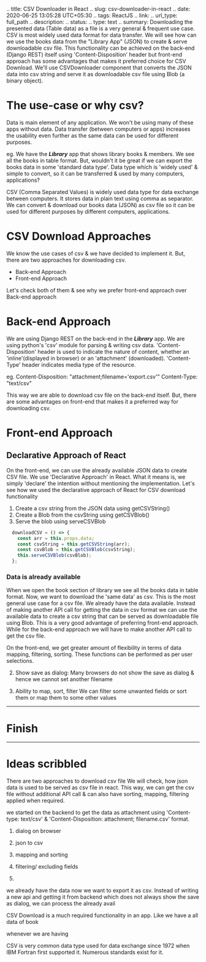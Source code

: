.. title: CSV Downloader in React
.. slug: csv-downloader-in-react
.. date: 2020-06-25 13:05:28 UTC+05:30
.. tags: ReactJS
.. link:
.. url_type: full_path
.. description:
.. status:
.. type: text
.. summary: Downloading the presented data (Table data) as a file is a very general & frequent use case. CSV is most widely used data format for data transfer. We will see how can we use the books data from the "Library App" (JSON) to create & serve downloadable csv file. This functionality can be achieved on the back-end (Django REST) itself using 'Content-Disposition' header but front-end approach has some advantages that makes it preferred choice for CSV Download. We'll use CSVDownloader component that converts the JSON data into csv string and serve it as downloadable csv file using Blob (a binary object).


# The use-case or why csv?

Data is main element of any application. We won't be using many of these apps without data. Data transfer (between computers or apps) increases the usability even further as the same data can be used for different purposes.

eg. We have the ***Library*** app that shows library books & members. We see all the books in table format. But, wouldn't it be great if we can export the books data in some 'standard data type'. Data type which is 'widely used' & simple to convert, so it can be transferred & used by many computers, applications?

CSV (Comma Separated Values) is widely used data type for data exchange between computers. It stores data in plain text using comma as separator. We can convert & download our books data (JSON) as csv file so it can be used for different purposes by different computers, applications.

# CSV Download Approaches

We know the use cases of csv & we have decided to implement it. But, there are two approaches for downloading csv.

- Back-end Approach
- Front-end Approach

Let's check both of them & see why we prefer front-end approach over Back-end approach

# Back-end Approach

We are using Django REST on the back-end in the ***Library*** app. We are using  python's 'csv' module for parsing & writing csv data. 'Content-Disposition' header is used to indicate the nature of content, whether an 'inline'(displayed in browser) or an 'attachment' (downloaded). 'Content-Type' header indicates media type of the resource.

eg. Content-Disposition: "attachment;filename='export.csv'"
    Content-Type: "text/csv"

This way we are able to download csv file on the back-end itself. But, there are some advantages on front-end that makes it a preferred way for downloading csv.

# Front-end Approach

## Declarative Approach of React

On the front-end, we can use the already available JSON data to create CSV file. We use 'Declarative Approach' in React. What it means is, we simply 'declare' the intention without mentioning the implementation. Let's see how we used the declarative approach of React for CSV download functionality

1. Create a csv string from the JSON data using getCSVString()
2. Create a Blob from the csvString using getCSVBlob()
3. Serve the blob using serveCSVBlob

```javascript
  downloadCSV = () => {
    const arr = this.props.data;
    const csvString = this.getCSVString(arr);
    const csvBlob = this.getCSVBlob(csvString);
    this.serveCSVBlob(csvBlob);
  };
```

<!-- ## Why download csv on front-end? or Use cases -->





### Data is already available

When we open the book section of library we see all the books data in table format. Now, we want to download the 'same data' as csv. This is the most general use case for a csv file. We already have the data available. Instead of making another API call for getting the data in csv format we can use the available data to create a csv string that can be served as downloadable file using Blob. This is a very good advantage of preferring front-end approach. While for the back-end approach we will have to make another API call to get the csv file.


On the front-end, we get greater amount of flexibility in terms of data mapping, filtering, sorting. These functions can be performed as per user selections.


2. Show save as dialog:
   Many browsers do not show the save as dialog & hence we cannot set another filename

3. Ability to map, sort, filter
   We can filter some unwanted fields or sort them or map them to some other values

------
# Finish
------

# Ideas scribbled

There are two approaches to download csv file
We will check, how json data is used to be served as csv file in react. This way, we can get the csv file without additional API call & can also have sorting, mapping, filtering applied when required.


we started on the backend to  get the data as attachment using 'Content-type: text/csv' & 'Content-Disposition: attachment; filename.csv' format.


1. dialog on browser

2. json to csv

3. mapping and sorting

4. filtering/ excluding fields

5.


we already have the data now we want to export it as csv. Instead of writing a new api and getting it from backend which does not always show the save as dialog, we can process the already avail

CSV Download is a much required functionality in an app. Like we have a all data of book

whenever we are having



CSV is very common data type used for data exchange since 1972 when IBM Fortran first supported it. Numerous standards exist for it.

